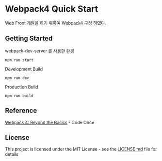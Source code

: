 # Webpack4 Quick Start

Web Front 개발을 하기 위하여 Webpack4 구성 하였다. 

## Getting Started

webpack-dev-server 를 사용한 환경

```
npm run start
```

Development Build
```
npm run dev
```

Production Build
```
npm run build
```

## Reference

[Webpack 4: Beyond the Basics](https://www.youtube.com/watch?v=Mct6KwWpJ7c) - Code Once

## License

This project is licensed under the MIT License - see the [LICENSE.md](LICENSE.md) file for details
